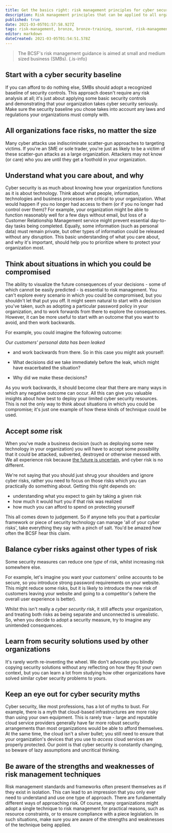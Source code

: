 ```yaml
---
title: Get the basics right: risk management principles for cyber security
description: Risk management principles that can be applied to all organisations, regardless of size.
published: true
date: 2021-03-05T01:57:58.927Z
tags: risk-management, bronze, bronze-training, sourced, risk-management-guidance, favorite
editor: markdown
dateCreated: 2021-03-05T01:54:51.578Z
---
```


> The BCSF's risk management guidance is aimed at small and medium sized business (SMBs). 
{.is-info}



Start with a cyber security baseline
------------------------------------

If you can afford to do nothing else, SMBs should adopt a recognized baseline of security controls. This approach doesn't require any risk analysis at all; it's just about applying some basic security controls and demonstrating that your organization takes cyber security seriously. Make sure the security baseline you chose takes into account any laws and regulations your organizations must comply with.

All organizations face risks, no matter the size
------------------------------------------------

Many cyber attacks use indiscriminate scatter-gun approaches to targeting victims. If you're an SME or sole trader, you're just as likely to be a victim of these scatter-gun attacks as a large organization. Attackers may not know (or care) who you are until they get a foothold in your organization.

Understand what you care about, and why
---------------------------------------

Cyber security is as much about knowing how your organization functions as it is about technology. Think about what people, information, technologies and business processes are critical to your organization. What would happen if you no longer had access to them (or if you no longer had control over them)? For example, your organization might be able to function reasonably well for a few days without email, but loss of a Customer Relationship Management service might prevent essential day-to-day tasks being completed. Equally, some information (such as personal data) must remain private, but other types of information could be released without any disruption. This basic understanding of what you care about, and why it's important, should help you to prioritize where to protect your organization most.

Think about situations in which you could be compromised
--------------------------------------------------------

The ability to visualize the future consequences of your decisions - some of which cannot be easily predicted - is essential to risk management. You can't explore every scenario in which you could be compromised, but you shouldn't let that put you off. It might seem natural to start with a decision you've taken, such as adopting a particular password policy in your organization, and to work forwards from there to explore the consequences. However, it can be more useful to start with an outcome that you want to avoid, and then work backwards.

For example, you could imagine the following outcome:

*Our customers' personal data has been leaked*

- and work backwards from there. So in this case you might ask yourself:

-   What decisions did we take immediately before the leak, which might have exacerbated the situation?
-   Why did we make these decisions?

As you work backwards, it should become clear that there are many ways in which any negative outcome can occur. All this can give you valuable insights about how best to deploy your limited cyber security resources. This is not the only way to think about situations in which you could be compromise; it's just one example of how these kinds of technique could be used.

Accept *some* risk
------------------

When you've made a business decision (such as deploying some new technology in your organization) you will have to accept some possibility that it could be attacked, subverted, destroyed or otherwise messed with. We all experience risk because [the future is uncertain](/bronze-training/background-topics/risk-2-fundamentals), and cyber risk is no different.

We're not saying that you should just shrug your shoulders and ignore cyber risks, rather you need to focus on those risks which you can practically do something about. Getting this right depends on:

-   understanding what you expect to gain by taking a given risk
-   how much it would hurt you if that risk was realized
-   how much you can afford to spend on protecting yourself

This all comes down to judgement. So if anyone tells you that a particular framework or piece of security technology can manage 'all of your cyber risks', take everything they say with a pinch of salt. You'd be amazed how often the BCSF hear this claim.

Balance cyber risks against other types of risk
-----------------------------------------------

Some security measures can reduce one *type* of risk, whilst increasing risk somewhere else.

For example, let's imagine you want your customers' online accounts to be secure, so you introduce strong password requirements on your website. This might reduce some risks, but it is likely to introduce the new risk of customers leaving your website and going to a competitor's (where the overall user experience is better).

Whilst this isn't really a *cyber security* risk, it still affects your organization, and treating both risks as being separate and unconnected is unrealistic. So, when you decide to adopt a security measure, try to imagine any unintended consequences.

Learn from security solutions used by other organizations
---------------------------------------------------------

It's rarely worth re-inventing the wheel. We don't advocate you blindly copying security solutions without any reflecting on how they fit your own context, but you can learn a lot from studying how other organizations have solved similar cyber security problems to yours.

Keep an eye out for cyber security myths
----------------------------------------

Cyber security, like most professions, has a lot of myths to bust. For example, there is a myth that cloud-based infrastructures are more risky than using your own equipment. This is rarely true - large and reputable cloud service providers generally have far more robust security arrangements than most organizations would be able to afford themselves. At the same time, the cloud isn't a silver bullet; you still need to ensure that your organization's devices that you use to *access* cloud services are properly protected. Our point is that cyber security is constantly changing, so beware of lazy assumptions and uncritical thinking.

Be aware of the strengths and weaknesses of risk management techniques
----------------------------------------------------------------------

Risk management standards and frameworks often present themselves as if they exist in isolation. This can lead to an impression that you only ever need to understand and use one type of approach. There are fundamentally different ways of approaching risk. Of course, many organizations might adopt a single technique to risk management for practical reasons, such as resource constraints, or to ensure compliance with a piece legislation. In such situations, make sure you are aware of the strengths and weaknesses of the technique being applied.